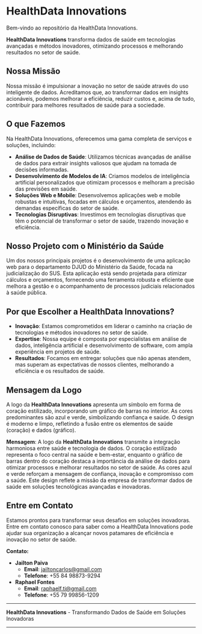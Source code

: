 # HealthData Innovations

Bem-vindo ao repositório da HealthData Innovations.

**HealthData Innovations** transforma dados de saúde em tecnologias avançadas e métodos inovadores, otimizando processos e melhorando resultados no setor de saúde.

## Nossa Missão

Nossa missão é impulsionar a inovação no setor de saúde através do uso inteligente de dados. Acreditamos que, ao transformar dados em insights acionáveis, podemos melhorar a eficiência, reduzir custos e, acima de tudo, contribuir para melhores resultados de saúde para a sociedade.

## O que Fazemos

Na HealthData Innovations, oferecemos uma gama completa de serviços e soluções, incluindo:

- **Análise de Dados de Saúde**: Utilizamos técnicas avançadas de análise de dados para extrair insights valiosos que ajudam na tomada de decisões informadas.
- **Desenvolvimento de Modelos de IA**: Criamos modelos de inteligência artificial personalizados que otimizam processos e melhoram a precisão das previsões em saúde.
- **Soluções Web e Mobile**: Desenvolvemos aplicações web e mobile robustas e intuitivas, focadas em cálculos e orçamentos, atendendo às demandas específicas do setor de saúde.
- **Tecnologias Disruptivas**: Investimos em tecnologias disruptivas que têm o potencial de transformar o setor de saúde, trazendo inovação e eficiência.

## Nosso Projeto com o Ministério da Saúde

Um dos nossos principais projetos é o desenvolvimento de uma aplicação web para o departamento DJUD do Ministério da Saúde, focada na judicialização do SUS. Esta aplicação está sendo projetada para otimizar cálculos e orçamentos, fornecendo uma ferramenta robusta e eficiente que melhora a gestão e o acompanhamento de processos judiciais relacionados à saúde pública.

## Por que Escolher a HealthData Innovations?

- **Inovação**: Estamos comprometidos em liderar o caminho na criação de tecnologias e métodos inovadores no setor de saúde.
- **Expertise**: Nossa equipe é composta por especialistas em análise de dados, inteligência artificial e desenvolvimento de software, com ampla experiência em projetos de saúde.
- **Resultados**: Focamos em entregar soluções que não apenas atendem, mas superam as expectativas de nossos clientes, melhorando a eficiência e os resultados de saúde.

## Mensagem da Logo

A logo da **HealthData Innovations** apresenta um símbolo em forma de coração estilizado, incorporando um gráfico de barras no interior. As cores predominantes são azul e verde, simbolizando confiança e saúde. O design é moderno e limpo, refletindo a fusão entre os elementos de saúde (coração) e dados (gráfico).

**Mensagem**: A logo da **HealthData Innovations** transmite a integração harmoniosa entre saúde e tecnologia de dados. O coração estilizado representa o foco central na saúde e bem-estar, enquanto o gráfico de barras dentro do coração destaca a importância da análise de dados para otimizar processos e melhorar resultados no setor de saúde. As cores azul e verde reforçam a mensagem de confiança, inovação e compromisso com a saúde. Este design reflete a missão da empresa de transformar dados de saúde em soluções tecnológicas avançadas e inovadoras.


## Entre em Contato

Estamos prontos para transformar seus desafios em soluções inovadoras. Entre em contato conosco para saber como a HealthData Innovations pode ajudar sua organização a alcançar novos patamares de eficiência e inovação no setor de saúde.

**Contato:**

- **Jailton Paiva**
  - **Email**: jailtoncarlos@gmail.com
  - **Telefone**: +55 84 98873-9294
- **Raphael Fontes**
  - **Email**: raphaelf.ti@gmail.com
  - **Telefone**: +55 79 99856-1209
    

---

**HealthData Innovations** - Transformando Dados de Saúde em Soluções Inovadoras

---
